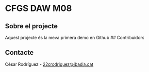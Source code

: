 # CFGS DAW M08
##	Sobre el projecte
Aquest projecte és la meva primera demo en Github ## Contribuidors
## Contacte
César Rodríguez - 22crodriguez@ibadia.cat
<br/>
